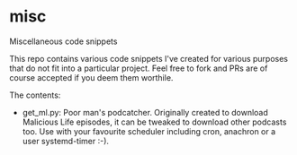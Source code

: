 # misc
Miscellaneous code snippets

This repo contains various code snippets I've created for various purposes that do not fit into a particular project. Feel 
free to fork and PRs are of course accepted if you deem them worthile.

The contents:

* get_ml.py: Poor man's podcatcher. Originally created to download Malicious Life episodes, it can be tweaked to download other podcasts 
too. Use with your favourite scheduler including cron, anachron or a user systemd-timer :-).

